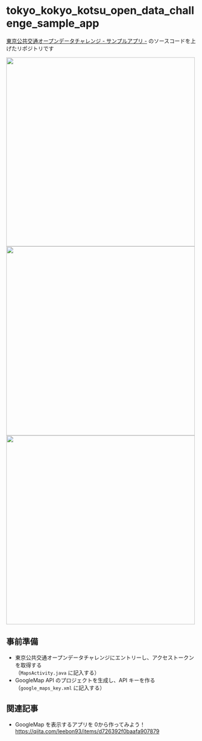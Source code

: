 # tokyo_kokyo_kotsu_open_data_challenge_sample_app

[東京公共交通オープンデータチャレンジ - サンプルアプリ -](https://play.google.com/store/apps/details?id=com.tokyo_kokyo_kotsu_open_data_challenge_sample_app) のソースコードを上げたリポジトリです

<div>
<img src="https://user-images.githubusercontent.com/11363000/55290608-424c0900-5410-11e9-8e8b-0f0071bc8e0e.png" width="500">
<img src="https://user-images.githubusercontent.com/11363000/55290632-9f47bf00-5410-11e9-9b7c-9f8672c65d4f.png" width="500">
<img src="https://user-images.githubusercontent.com/11363000/55290646-c2726e80-5410-11e9-8241-0326db974725.png" width="500">
</div>

## 事前準備

- 東京公共交通オープンデータチャレンジにエントリーし、アクセストークンを取得する  
（`MapsActivity.java` に記入する）
- GoogleMap API のプロジェクトを生成し、API キーを作る  
（`google_maps_key.xml` に記入する）

## 関連記事
- GoogleMap を表示するアプリを 0から作ってみよう！  
https://qiita.com/leebon93/items/d726392f0baafa907879
